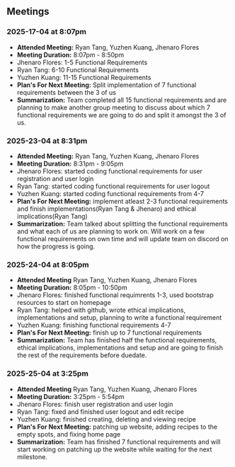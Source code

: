 ## Meetings

### 2025-17-04 at 8:07pm
- **Attended Meeting:** Ryan Tang, Yuzhen Kuang, Jhenaro Flores
- **Meeting Duration:** 8:07pm - 8:50pm
- Jhenaro Flores: 1-5 Functional Requirements
- Ryan Tang: 6-10 Functional Requirements
- Yuzhen Kuang: 11-15 Functional Requirements
- **Plan's For Next Meeting:** Split implementation of 7 functional requirements between the 3 of us
- **Summarization:** Team completed all 15 functional requirements and are planning to make another group meeting to discuss about which 7 functional requirements we are going to do and split it amongst the 3 of us. 

### 2025-23-04 at 8:31pm
- **Attended Meeting:** Ryan Tang, Yuzhen Kuang, Jhenaro Flores
- **Meeting Duration:** 8:31pm - 9:05pm
- Jhenaro Flores: started coding functional requirements for user registration and user login
- Ryan Tang: started coding functional requirements for user logout
- Yuzhen Kuang: started coding functional requirements from 4-7
- **Plan's For Next Meeting:** implement atleast 2-3 functional requirements and finish implementations(Ryan Tang & Jhenaro) and ethical implications(Ryan Tang)
- **Summarization:** Team talked about splitting the functional requirements and what each of us are planning to work on. Will work on a few functional requirements on own time and will update team on discord on how the progress is going. 

### 2025-24-04 at 8:05pm
- **Attended Meeting** Ryan Tang, Yuzhen Kuang, Jhenaro Flores
- **Meeting Duration:** 8:05pm - 10:50pm
- Jhenaro Flores: finished functional requimrents 1-3, used bootstrap resources to start on homepage
- Ryan Tang: helped with github, wrote ethical implications, implementations and setup, planning to write a functional requirement
- Yuzhen Kuang: finishing functional requirements 4-7
- **Plan's For Next Meeting:** finish up to 7 functional requirements
- **Summarization:** Team has finished half the functional requirements, ethical implications, implementations and setup and are going to finish the rest of the requirements before duedate.

### 2025-25-04 at 3:25pm
- **Attended Meeting** Ryan Tang, Yuzhen Kuang, Jhenaro Flores
- **Meeting Duration:** 3:25pm - 5:54pm
- Jhenaro Flores: finish user registration and user login
- Ryan Tang: fixed and finished user logout and edit recipe
- Yuzhen Kuang: finished creating, deleting and viewing recipe
- **Plan's For Next Meeting:** patching up website, adding recipes to the empty spots, and fixing home page
- **Summarization:** Team has finished 7 functional requirements and will start working on patching up the website while waiting for the next milestone.
